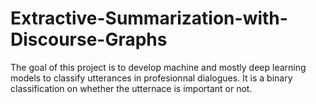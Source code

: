 # Extractive-Summarization-with-Discourse-Graphs
The goal of this project is to develop machine and mostly deep learning models to classify utterances in profesionnal dialogues. It is a binary classification on whether the utternace is important or not.
